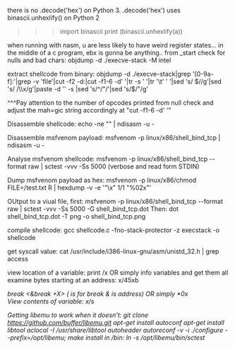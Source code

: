
there is no .decode('hex') on Python 3. .decode('hex') uses binascii.unhexlify() on Python 2
>>> import binascii
>>> print (binascii.unhexlify(a))

when running with nasm, u are less likely to have weird register states... in the middle of a c program, ebx is gonna be anything.. from _start
check for nulls and bad chars: objdump -d ./execve-stack -M intel

extract shellcode from binary:  objdump -d ./execve-stack|grep '[0-9a-f]:'|grep -v 'file'|cut -f2 -d:|cut -f1-6 -d' '|tr -s ' '|tr '\t' ' '|sed 's/ $//g'|sed 's/ /\\x/g'|paste -d '' -s |sed 's/^/"/'|sed 's/$/"/g'

^^^Pay attention to the number of opcodes printed from null check and adjust the mah=gic string accordingly at "cut -f1-6 -d' '"

Disassemble shellcode: echo -ne "<shellcode>" | ndisasm -u -

Disassemble msfvenom payload: msfvenom -p linux/x86/shell_bind_tcp | ndisasm -u -

Analyse msfvenom shellcode: msfvenom -p linux/x86/shell_bind_tcp --format raw | sctest -vvv -Ss 5000 (verbose and read form STDIN)

Dump msfvenom payload as hex: msfvenom -p linux/x86/chmod FILE=/test.txt R | hexdump -v -e '"\\x" 1/1 "%02x"'

OUtput to a viual file, first: msfvenom -p linux/x86/shell_bind_tcp --format raw | sctest -vvv -Ss 5000 -G shell_bind_tcp.dot
Then: dot shell_bind_tcp.dot -T png -o shell_bind_tcp.png

compile shellcode: gcc shellcode.c -fno-stack-protector -z execstack -o shellcode

get syscall value: cat /usr/include/i386-linux-gnu/asm/unistd_32.h | grep access


view location of a variable: print /x <variable> 
        OR simply info variables and get them all
examine bytes starting at an address: x/45xb <address>
break <*&break +X> (* is for break & is address)
        OR simply *0x<address>
View contents of variable: x/s <memaddress>


Getting libemu to work when it doesn't:
git clone https://github.com/buffer/libemu.git
apt-get install autoconf
apt-get install libtool
aclocal -I /usr/share/libtool
autoheader
autoreconf -v -i
./configure --prefix=/opt/libemu; make install
in /bin: ln -s /opt/libemu/bin/sctest 

 
